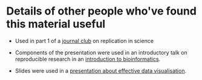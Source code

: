# Details of other people who've found this material useful

* Used in part 1 of a [journal club](https://github.com/IssieWinney/JournalClub) on replication in science

* Components of the presentation were used in an introductory talk on reproducible research in an [introduction to bioinformatics](https://github.com/widdowquinn/Teaching-IBioIC-Intro-to-Bioinformatics).

* Slides were used in a [presentation about effective data visualisation](https://widdowquinn.github.io/Presentation-DataVis-Barplots/).
